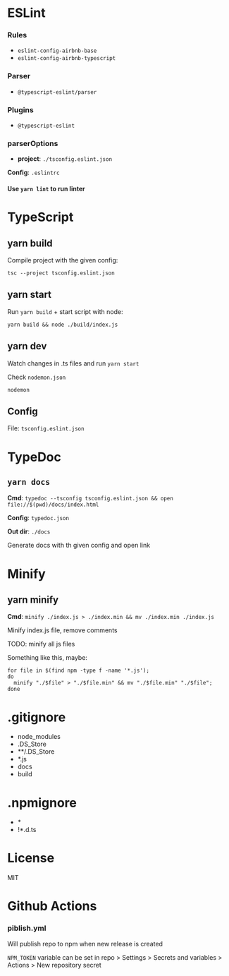 # ESLint
### Rules
- `eslint-config-airbnb-base`
- `eslint-config-airbnb-typescript`
### Parser
- `@typescript-eslint/parser`
### Plugins
- `@typescript-eslint`
### parserOptions
- **project**: `./tsconfig.eslint.json`

**Config**: `.eslintrc`

#### Use `yarn lint` to run linter


# TypeScript
## yarn build
Compile project with the given config:

`tsc --project tsconfig.eslint.json`

## yarn start
Run `yarn build` + start script with node:

`yarn build && node ./build/index.js`

## yarn dev
Watch changes in .ts files and run `yarn start` 

Check `nodemon.json`

`nodemon`

## Config
File: `tsconfig.eslint.json`

# TypeDoc
## `yarn docs` 

**Cmd**: `typedoc --tsconfig tsconfig.eslint.json && open file://$(pwd)/docs/index.html`

**Config**: `typedoc.json`

**Out dir**: `./docs`

Generate docs with th given config and open link

# Minify

## yarn minify

**Cmd**: `minify ./index.js > ./index.min && mv ./index.min ./index.js`

Minify index.js file, remove comments

TODO: minify all js files

Something like this, maybe:

``` shell
for file in $(find npm -type f -name '*.js');
do
  minify "./$file" > "./$file.min" && mv "./$file.min" "./$file";
done
```

# .gitignore
- node_modules
- .DS_Store
- **/.DS_Store
- *.js
- docs
- build

# .npmignore
- \*
- !*.d.ts
# License
MIT

# Github Actions
### piblish.yml

Will publish repo to npm when new release is created

`NPM_TOKEN` variable can be set in repo > Settings > Secrets and variables > Actions > New repository secret